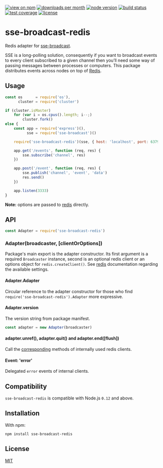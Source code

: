 [![view on npm](http://img.shields.io/npm/v/sse-broadcast-redis.svg?style=flat-square)](https://www.npmjs.com/package/sse-broadcast-redis)
[![downloads per month](http://img.shields.io/npm/dm/sse-broadcast-redis.svg?style=flat-square)](https://www.npmjs.com/package/sse-broadcast-redis)
[![node version](https://img.shields.io/badge/node-%3E=0.12-brightgreen.svg?style=flat-square)](https://nodejs.org/download)
[![build status](https://img.shields.io/travis/schwarzkopfb/sse-broadcast-redis.svg?style=flat-square)](https://travis-ci.org/schwarzkopfb/sse-broadcast-redis)
[![test coverage](https://img.shields.io/coveralls/schwarzkopfb/sse-broadcast-redis.svg?style=flat-square)](https://coveralls.io/github/schwarzkopfb/sse-broadcast-redis)
[![license](https://img.shields.io/npm/l/sse-broadcast-redis.svg?style=flat-square)](https://github.com/schwarzkopfb/sse-broadcast-redis/blob/master/LICENSE)

# sse-broadcast-redis

Redis adapter for [sse-broadcast](https://github.com/schwarzkopfb/sse-broadcast).

SSE is a long-polling solution, consequently if you want to broadcast events to every client subscribed to a given channel then you’ll need some way of passing messages between processes or computers.
This package distributes events across nodes on top of [Redis](http://redis.io/).

## Usage

```js
const os      = require('os'),
      cluster = require('cluster')

if (cluster.isMaster)
    for (var i = os.cpus().length; i--;)
        cluster.fork()
else {
    const app = require('express')(),
          sse = require('sse-broadcast')()

    require('sse-broadcast-redis')(sse, { host: 'localhost', port: 6379 })

    app.get('/events', function (req, res) {
        sse.subscribe('channel', res)
    })

    app.post('/event', function (req, res) {
        sse.publish('channel', 'event', 'data')
        res.send()
    })

    app.listen(3333)
}
```

**Note:** options are passed to [redis](https://github.com/NodeRedis/node_redis) directly.

## API

```js
const Adapter = require('sse-broadcast-redis')
```

### Adapter(broadcaster, [clientOrOptions])

Package's main export is the adapter constructor. Its first argument is a required `Broadcaster` instance,
second is an optional redis client or an options object for `redis.createClient()`. See [redis](https://github.com/NodeRedis/node_redis) documentation regarding the available settings.

#### Adapter.Adapter

Circular reference to the adapter constructor for those who find `require('sse-broadcast-redis').Adapter` more expressive.

#### Adapter.version

The version string from package manifest.

```js
const adapter = new Adapter(broadcaster)
```

#### adapter.unref(), adapter.quit() and adapter.end([flush])

Call the [corresponding](https://github.com/NodeRedis/node_redis#clientquit)
methods of internally used redis clients.

#### Event: 'error'

Delegated `error` events of internal clients.

## Compatibility

`sse-broadcast-redis` is compatible with Node.js `0.12` and above.

## Installation

With npm:

    npm install sse-broadcast-redis

## License

[MIT](/LICENSE)
